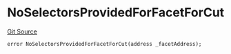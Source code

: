 # NoSelectorsProvidedForFacetForCut
[Git Source](https://github.com/thrackle-io/Tron_Internal/blob/2eb992c5f8a67ecb6f7fb3675bc386aaa483c728/src/economic/ruleProcessor/RuleProcessorDiamondLib.sol)


```solidity
error NoSelectorsProvidedForFacetForCut(address _facetAddress);
```

